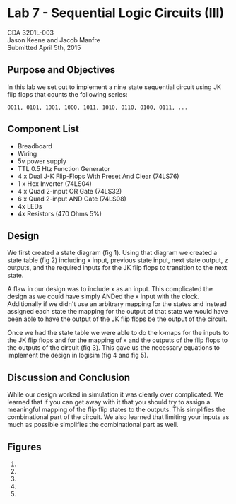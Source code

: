 # Lab 7 - Sequential Logic Circuits (III)
CDA 3201L-003   
Jason Keene and Jacob Manfre   
Submitted April 5th, 2015


## Purpose and Objectives

In this lab we set out to implement a nine state sequential circuit using JK
flip flops that counts the following series:

    0011, 0101, 1001, 1000, 1011, 1010, 0110, 0100, 0111, ...

## Component List

 - Breadboard
 - Wiring
 - 5v power supply
 - TTL 0.5 Htz Function Generator
 - 4 x Dual J-K Flip-Flops With Preset And Clear (74LS76)
 - 1 x Hex Inverter (74LS04)
 - 4 x Quad 2-input OR Gate (74LS32)
 - 6 x Quad 2-input AND Gate (74LS08)
 - 4x LEDs
 - 4x Resistors (470 Ohms 5%)

## Design

We first created a state diagram (fig 1). Using that diagram we created a
state table (fig 2) including x input, previous state input, next state output,
z outputs, and the required inputs for the JK flip flops to transition to the
next state.

A flaw in our design was to include x as an input. This
complicated the design as we could have simply ANDed the x input with the
clock. Additionally if we didn't use an arbitrary mapping for the states and
instead assigned each state the mapping for the output of that state we would
have been able to have the output of the JK flip flops be the output of the
circuit.

Once we had the state table we were able to do the k-maps for the inputs to
the JK flip flops and for the mapping of x and the outputs of the flip flops
to the outputs of the circuit (fig 3). This gave us the necessary equations
to implement the design in logisim (fig 4 and fig 5).

## Discussion and Conclusion

While our design worked in simulation it was clearly over complicated. We
learned that if you can get away with it that you should try to assign a
meaningful mapping of the flip flip states to the outputs. This simplifies
the combinational part of the circuit. We also learned that limiting your
inputs as much as possible simplifies the combinational part as well.

## Figures

1. <img src="" />
2. <img src="" />
3. <img src="" />
4. <img src="" />
5. <img src="" />
